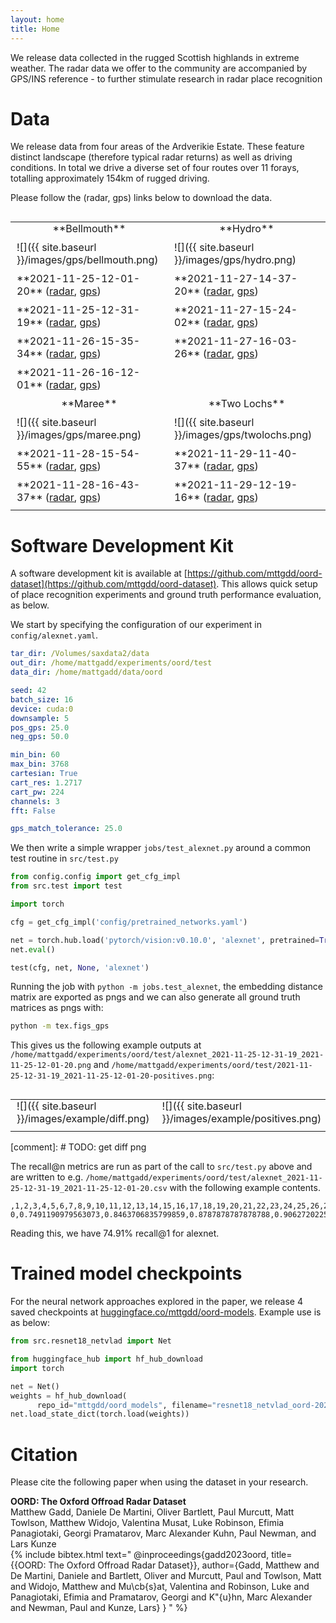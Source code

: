 ```yaml
---
layout: home
title: Home
---
```


We release data collected in the rugged Scottish highlands in extreme weather.
The radar data we offer to the community are accompanied by GPS/INS reference - to further stimulate research in radar place recognition

# Data

We release data from four areas of the Ardverikie Estate.
These feature distinct landscape (therefore typical radar returns) as well as driving conditions.
In total we drive a diverse set of four routes over 11 forays, totalling approximately 154km of rugged driving.

Please follow the (radar, gps) links below to download the data.

<style>
table td {
    border: none;
    padding: 10px;
    padding-top: 0px;
    vertical-align: top;
}
table {
    border: none;
}
table tr:nth-child(even) {
  background: transparent;
}
</style>

<table cellspacing="0" cellpadding="0" style="margin-top: 30px;">
<colgroup>
<col width="50%" />
<col width="50%" />
</colgroup>
<tbody>
<tr>
<td markdown="span" style="text-align: center; vertical-align: middle;">**Bellmouth** </td>
<td markdown="span" style="text-align: center; vertical-align: middle;">**Hydro** </td>
</tr>
<tr>
<td markdown="span">![]({{ site.baseurl }}/images/gps/bellmouth.png)</td>
<td markdown="span">![]({{ site.baseurl }}/images/gps/hydro.png)</td>
</tr>
<tr>
<td markdown="span">**2021-11-25-12-01-20** (<a href="https://drive.google.com/file/d/1jf7d5lKf_1COPbdYWAEY3MKOPJHnGbgz/view?usp=drive_link" class="myButton">radar</a>, <a href="https://drive.google.com/file/d/1rc30WPf_hY-XVQjiroJaNwtBwgexI2zf/view?usp=drive_link" class="myButton">gps</a>)</td>
<td markdown="span">**2021-11-27-14-37-20** (<a href="https://drive.google.com/file/d/1biPCuPh-0jUfVPGTu3PWZkgi6e01vNga/view?usp=drive_link" class="myButton">radar</a>, <a href="https://drive.google.com/file/d/14_2mfIx3JdRORTjag-XPwes8uT2gd1eC/view?usp=drive_link" class="myButton">gps</a>)</td>
</tr>
<tr>
<td markdown="span">**2021-11-25-12-31-19** (<a href="https://drive.google.com/file/d/1N1ORMyMT5ngY3DyAs27uh8T5nhf_lljA/view?usp=drive_link" class="myButton">radar</a>, <a href="https://drive.google.com/file/d/1NPXdN9gpjTslj0W5avv6B_P2Lvc4hXjd/view?usp=drive_link" class="myButton">gps</a>)</td>
<td markdown="span">**2021-11-27-15-24-02** (<a href="https://drive.google.com/file/d/1-dILLlwuML3XGJu--0G3k98l07Sl5XQr/view?usp=drive_link" class="myButton">radar</a>, <a href="https://drive.google.com/file/d/1vjTm7WcufV5i6XF15tWbNdwgquVwbnJc/view?usp=drive_link" class="myButton">gps</a>)</td>
</tr>
<tr>
<td markdown="span">**2021-11-26-15-35-34** (<a href="https://drive.google.com/file/d/1CKdHE8pAsGNk_MN0bsin0uwPmt0mRwGS/view?usp=drive_link" class="myButton">radar</a>, <a href="https://drive.google.com/file/d/1qa5BPKxwuXILQvjfflvj5iJOQyZxD5GM/view?usp=drive_link" class="myButton">gps</a>)</td>
<td markdown="span">**2021-11-27-16-03-26** (<a href="https://drive.google.com/file/d/1lv_pQ3BwBUDioe7Ba1wFH42sT2xQfK0-/view?usp=drive_link" class="myButton">radar</a>, <a href="https://drive.google.com/file/d/10q7epenKeW5Epo5rnm3HEyK1r60gQ8DZ/view?usp=drive_link" class="myButton">gps</a>)</td>
</tr>
<tr>
<td markdown="span">**2021-11-26-16-12-01** (<a href="https://drive.google.com/file/d/13go4Y3cI0lt0w_n2F_CnBUQQ74ygtRKO/view?usp=drive_link" class="myButton">radar</a>, <a href="https://drive.google.com/file/d/1Ufq-uju9GNY6OM_nzLQt2grByQIjemKe/view?usp=drive_link" class="myButton">gps</a>)</td>
</tr>
<tr>
<td markdown="span" style="text-align: center; vertical-align: middle;">**Maree** </td>
<td markdown="span" style="text-align: center; vertical-align: middle;">**Two Lochs** </td>
</tr>
<tr>
<td markdown="span">![]({{ site.baseurl }}/images/gps/maree.png)</td>
<td markdown="span">![]({{ site.baseurl }}/images/gps/twolochs.png)</td>
</tr>
<tr>
<td markdown="span">**2021-11-28-15-54-55** (<a href="https://drive.google.com/file/d/1BMgE_mpJyleZv8fkZNuXIh2slK3TrJu8/view?usp=drive_link" class="myButton">radar</a>, <a href="https://drive.google.com/file/d/1qOkBzEALOQmuSpI7MnmQ0ptys7N6p09V/view?usp=drive_link" class="myButton">gps</a>)</td>
<td markdown="span">**2021-11-29-11-40-37** (<a href="https://drive.google.com/file/d/1qwbL9A0beH8tD3s-5ewTUFVruV0hST7r/view?usp=drive_link" class="myButton">radar</a>, <a href="https://drive.google.com/file/d/1n57ibUX728LVqrkQXeTHvo03Itg7NFQg/view?usp=drive_link" class="myButton">gps</a>)</td>
</tr>
<tr>
<td markdown="span">**2021-11-28-16-43-37** (<a href="https://drive.google.com/file/d/1qeVkZ6mBYIXUjs65VWPMDDSdBxqcGx0s/view?usp=drive_link" class="myButton">radar</a>, <a href="https://drive.google.com/file/d/14Gj831Lp5bv8jRb1rV1eIXSCHCo1HY05/view?usp=drive_link" class="myButton">gps</a>)</td>
<td markdown="span">**2021-11-29-12-19-16** (<a href="https://drive.google.com/file/d/1JDX_QcsAd7E3KB1DCng_W0OfEWgK5Emu/view?usp=drive_link" class="myButton">radar</a>, <a href="https://drive.google.com/file/d/1jZ773gVZnkgcc4HCFmPi0twI9QKL-OpA/view?usp=drive_link" class="myButton">gps</a>)</td>
</tr>
</tbody>
</table>

# Software Development Kit

A software development kit is available at [https://github.com/mttgdd/oord-dataset](https://github.com/mttgdd/oord-dataset).
This allows quick setup of place recognition experiments and ground truth performance evaluation, as below.

We start by specifying the configuration of our experiment in `config/alexnet.yaml`.

```yaml
tar_dir: /Volumes/saxdata2/data
out_dir: /home/mattgadd/experiments/oord/test
data_dir: /home/mattgadd/data/oord

seed: 42
batch_size: 16
device: cuda:0
downsample: 5
pos_gps: 25.0
neg_gps: 50.0

min_bin: 60
max_bin: 3768
cartesian: True
cart_res: 1.2717
cart_pw: 224
channels: 3
fft: False

gps_match_tolerance: 25.0
```

We then write a simple wrapper `jobs/test_alexnet.py` around a common test routine in `src/test.py`

```python
from config.config import get_cfg_impl
from src.test import test

import torch

cfg = get_cfg_impl('config/pretrained_networks.yaml')

net = torch.hub.load('pytorch/vision:v0.10.0', 'alexnet', pretrained=True)
net.eval()

test(cfg, net, None, 'alexnet')
```

Running the job with `python -m jobs.test_alexnet`, the embedding distance matrix are exported as pngs and we can also generate all ground truth matrices as pngs with:

```bash
python -m tex.figs_gps
```

This gives us the following example outputs at `/home/mattgadd/experiments/oord/test/alexnet_2021-11-25-12-31-19_2021-11-25-12-01-20.png` and `/home/mattgadd/experiments/oord/test/2021-11-25-12-31-19_2021-11-25-12-01-20-positives.png`:

<table cellspacing="0" cellpadding="0" style="margin-top: 30px;">
<colgroup>
<col width="50%" />
<col width="50%" />
</colgroup>
<tbody>
<tr>
<td markdown="span">![]({{ site.baseurl }}/images/example/diff.png)</td>
<td markdown="span">![]({{ site.baseurl }}/images/example/positives.png)</td>
</tr>
</tbody>
</table>

[comment]: # TODO: get diff png

The recall@n metrics are run as part of the call to `src/test.py` above and are written to e.g. `/home/mattgadd/experiments/oord/test/alexnet_2021-11-25-12-31-19_2021-11-25-12-01-20.csv` with the following example contents.

```text
,1,2,3,4,5,6,7,8,9,10,11,12,13,14,15,16,17,18,19,20,21,22,23,24,25,26,27,28,29,30,31,32,33,34,35,36,37,38,39,40,41,42,43,44,45,46,47,48,49
0,0.7491190979563073,0.8463706835799859,0.8787878787878788,0.9062720225510923,0.9238900634249472,0.9330514446793516,0.9400986610288936,0.9443269908386187,0.9471458773784355,0.952783650458069,0.959830866807611,0.9626497533474278,0.9640591966173362,0.9654686398872445,0.9704016913319239,0.9760394644115574,0.9774489076814659,0.9795630725863284,0.9802677942212826,0.9809725158562368,0.9830866807610994,0.9830866807610994,0.9859055673009162,0.9859055673009162,0.9859055673009162,0.9866102889358703,0.9880197322057788,0.9880197322057788,0.9880197322057788,0.9894291754756871,0.9894291754756871,0.9894291754756871,0.9908386187455955,0.9908386187455955,0.9908386187455955,0.9908386187455955,0.9908386187455955,0.9908386187455955,0.9915433403805497,0.9915433403805497,0.9915433403805497,0.9922480620155039,0.992952783650458,0.9943622269203665,0.9943622269203665,0.9943622269203665,0.9950669485553206,0.9950669485553206,0.9950669485553206
```

Reading this, we have 74.91% recall@1 for alexnet.

# Trained model checkpoints

For the neural network approaches explored in the paper, we release 4 saved checkpoints at [huggingface.co/mttgdd/oord-models](huggingface.co/mttgdd/oord-models). Example use is as below:

```python
from src.resnet18_netvlad import Net

from huggingface_hub import hf_hub_download
import torch

net = Net()
weights = hf_hub_download(
      repo_id="mttgdd/oord_models", filename="resnet18_netvlad_oord-2021-11-25-12-31-19.pth")
net.load_state_dict(torch.load(weights))
```

# Citation

Please cite the following paper when using the dataset in your research.

**OORD: The Oxford Offroad Radar Dataset** <br>
Matthew Gadd, Daniele De Martini, Oliver Bartlett, Paul Murcutt, Matt Towlson, Matthew Widojo, Valentina Musat, Luke Robinson, Efimia Panagiotaki, Georgi Pramatarov, Marc Alexander Kuhn, Paul Newman, and Lars Kunze<br>
{% include bibtex.html text="
@inproceedings{gadd2023oord,
title={{OORD: The Oxford Offroad Radar Dataset}},
author={Gadd, Matthew  and De Martini, Daniele and Bartlett, Oliver and Murcutt, Paul and Towlson, Matt and Widojo, Matthew and Mu\cb{s}at, Valentina and Robinson, Luke and Panagiotaki, Efimia and Pramatarov, Georgi and K\"{u}hn, Marc Alexander and Newman, Paul and Kunze, Lars}
}
" %}
